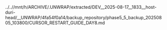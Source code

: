 ../..//mnt/h/ARCHIVE/.UNWRAP/extracted/DEV__2025-08-17__1833__host-duri-head/__UNWRAP/4fa54f0a14/backup_repository/phase5_5_backup_20250805_103800/CURSOR_RESTART_GUIDE_DAY8.md